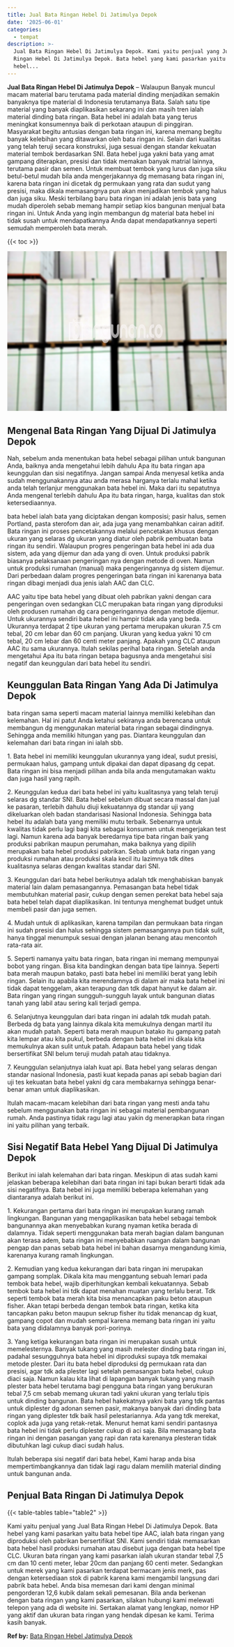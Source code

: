 ```yaml
---
title: Jual Bata Ringan Hebel Di Jatimulya Depok
date: '2025-06-01'
categories:
  - tempat
description: >-
  Jual Bata Ringan Hebel Di Jatimulya Depok. Kami yaitu penjual yang Jual Bata
  Ringan Hebel Di Jatimulya Depok. Bata hebel yang kami pasarkan yaitu bata
  hebel...
---
```


**Jual Bata Ringan Hebel Di Jatimulya Depok** – Walaupun Banyak muncul macam material baru terutama pada material dinding menjadikan semakin banyaknya tipe material di Indonesia terutamanya Bata. Salah satu tipe material yang banyak diaplikasikan sekarang ini dan masih tren ialah material dinding bata ringan. Bata hebel ini adalah bata yang terus meningkat konsumennya baik di perkotaan ataupun di pinggiran. Masyarakat begitu antusias dengan bata ringan ini, karena memang begitu banyak kelebihan yang ditawarkan oleh bata ringan ini. Selain dari kualitas yang telah teruji secara konstruksi, juga sesuai dengan standar kekuatan material tembok berdasarkan SNI. Bata hebel juga yakni bata yang amat gampang diterapkan, presisi dan tidak memakan banyak matrial lainnya, terutama pasir dan semen. Untuk membuat tembok yang lurus dan juga siku betul-betul mudah bila anda mengerjakannya dg memasang bata ringan ini, karena bata ringan ini dicetak dg permukaan yang rata dan sudut yang presisi, maka dikala memasangnya pun akan menjadikan tembok yang halus dan juga siku. Meski terbilang baru bata ringan ini adalah jenis bata yang mudah diperoleh sebab memang hampir setiap kios bangunan menjual bata ringan ini. Untuk Anda yang ingin membangun dg material bata hebel ini tidak susah untuk mendapatkannya Anda dapat mendapatkannya seperti semudah memperoleh bata merah.

{{< toc >}}

![Jual Bata Ringan Hebel Di Jatimulya Depok](/images/jual-hebel-murah-39.png)

## Mengenal Bata Ringan Yang Dijual Di Jatimulya Depok

Nah, sebelum anda menentukan bata hebel sebagai pilihan untuk bangunan Anda, baiknya anda mengetahui lebih dahulu Apa itu bata ringan apa keunggulan dan sisi negatifnya. Jangan sampai Anda menyesal ketika anda sudah menggunakannya atau anda merasa harganya terlalu mahal ketika anda telah terlanjur menggunakan bata hebel ini. Maka dari itu sepatutnya Anda mengenal terlebih dahulu Apa itu bata ringan, harga, kualitas dan stok ketersediaannya.

bata hebel ialah bata yang diciptakan dengan komposisi; pasir halus, semen Portland, pasta sterofom dan air, ada juga yang menambahkan cairan aditif. Bata ringan ini proses pencetakannya melalui pencetakan khusus dengan ukuran yang selaras dg ukuran yang diatur oleh pabrik pembuatan bata ringan itu sendiri. Walaupun progres pengeringan bata hebel ini ada dua sistem, ada yang dijemur dan ada yang di oven. Untuk produksi pabrik biasanya pelaksanaan pengeringan nya dengan metode di oven. Namun untuk produksi rumahan (manual) maka pengeringannya dg sistem dijemur. Dari perbedaan dalam progres pengeringan bata ringan ini karenanya bata ringan dibagi menjadi dua jenis ialah AAC dan CLC.

AAC yaitu tipe bata hebel yang dibuat oleh pabrikan yakni dengan cara pengeringan oven sedangkan CLC merupakan bata ringan yang diproduksi oleh produsen rumahan dg cara pengeringannya dengan metode dijemur. Untuk ukurannya sendiri bata hebel ini hampir tidak ada yang beda. Ukurannya terdapat 2 tipe ukuran yang pertama merupakan ukuran 7.5 cm tebal, 20 cm lebar dan 60 cm panjang. Ukuran yang kedua yakni 10 cm tebal, 20 cm lebar dan 60 centi meter panjang. Apakah yang CLC ataupun AAC itu sama ukurannya. Itulah sekilas perihal bata ringan. Setelah anda mengetahui Apa itu bata ringan betapa bagusnya anda mengetahui sisi negatif dan keunggulan dari bata hebel itu sendiri.

## Keunggulan Bata Ringan Yang Ada Di Jatimulya Depok

bata ringan sama seperti macam material lainnya memiliki kelebihan dan kelemahan. Hal ini patut Anda ketahui sekiranya anda berencana untuk membangun dg menggunakan material bata ringan sebagai dindingnya. Sehingga anda memiliki hitungan yang pas. Diantara keunggulan dan kelemahan dari bata ringan ini ialah sbb.

1\. Bata hebel ini memiliki keunggulan ukurannya yang ideal, sudut presisi, permukaan halus, gampang untuk dipakai dan dapat dipasang dg cepat. Bata ringan ini bisa menjadi pilihan anda bila anda mengutamakan waktu dan juga hasil yang rapih.

2\. Keunggulan kedua dari bata hebel ini yaitu kualitasnya yang telah teruji selaras dg standar SNI. Bata hebel sebelum dibuat secara massal dan jual ke pasaran, terlebih dahulu diuji kekuatannya dg standar uji yang dikeluarkan oleh badan standarisasi Nasional Indonesia. Sehingga bata hebel itu adalah bata yang memiliki mutu terbaik. Sebenarnya untuk kwalitas tidak perlu lagi bagi kita sebagai konsumen untuk mengerjakan test lagi. Namun karena ada banyak beredarnya tipe bata ringan baik yang produksi pabrikan maupun perumahan, maka baiknya yang dipilih merupakan bata hebel produksi pabrikan. Sebab untuk bata ringan yang produksi rumahan atau produksi skala kecil itu lazimnya tdk dites kualitasnya selaras dengan kwalitas standar dari SNI.

3\. Keunggulan dari bata hebel berikutnya adalah tdk menghabiskan banyak material lain dalam pemasangannya. Pemasangan bata hebel tidak membutuhkan material pasir, cukup dengan semen perekat bata hebel saja bata hebel telah dapat diaplikasikan. Ini tentunya menghemat budget untuk membeli pasir dan juga semen.

4\. Mudah untuk di aplikasikan, karena tampilan dan permukaan bata ringan ini sudah presisi dan halus sehingga sistem pemasangannya pun tidak sulit, hanya tinggal menumpuk sesuai dengan jalanan benang atau mencontoh rata-rata air.

5\. Seperti namanya yaitu bata ringan, bata ringan ini memang mempunyai bobot yang ringan. Bisa kita bandingkan dengan bata tipe lainnya. Seperti bata merah maupun batako, pasti bata hebel ini memiliki berat yang lebih ringan. Selain itu apabila kita merendamnya di dalam air maka bata hebel ini tidak dapat tenggelam, akan terapung dan tdk dapat hanyut ke dalam air. Bata ringan yang ringan sungguh-sungguh layak untuk bangunan diatas tanah yang labil atau sering kali terjadi gempa.

6\. Selanjutnya keunggulan dari bata ringan ini adalah tdk mudah patah. Berbeda dg bata yang lainnya dikala kita memukulnya dengan martil itu akan mudah patah. Seperti bata merah maupun batako itu gampang patah kita lempar atau kita pukul, berbeda dengan bata hebel ini dikala kita memukulnya akan sulit untuk patah. Adapaun bata hebel yang tidak bersertifikat SNI belum teruji mudah patah atau tidaknya.

7\. Keunggulan selanjutnya ialah kuat api. Bata hebel yang selaras dengan standar nasional Indonesia, pasti kuat kepada panas api sebab bagian dari uji tes kekuatan bata hebel yakni dg cara membakarnya sehingga benar-benar aman untuk diaplikasikan.

Itulah macam-macam kelebihan dari bata ringan yang mesti anda tahu sebelum menggunakan bata ringan ini sebagai material pembangunan rumah. Anda pastinya tidak ragu lagi atau yakin dg menerapkan bata ringan ini yaitu pilihan yang terbaik.

## Sisi Negatif Bata Hebel Yang Dijual Di Jatimulya Depok

Berikut ini ialah kelemahan dari bata ringan. Meskipun di atas sudah kami jelaskan beberapa kelebihan dari bata ringan ini tapi bukan berarti tidak ada sisi negatifnya. Bata hebel ini juga memiliki beberapa kelemahan yang diantaranya adalah berikut ini.

1\. Kekurangan pertama dari bata ringan ini merupakan kurang ramah lingkungan. Bangunan yang mengaplikasikan bata hebel sebagai tembok bangunannya akan menyebabkan kurang nyaman ketika berada di dalamnya. Tidak seperti menggunakan bata merah bagian dalam bangunan akan terasa adem, bata ringan ini menyebabkan ruangan dalam bangunan pengap dan panas sebab bata hebel ini bahan dasarnya mengandung kimia, karenanya kurang ramah lingkungan.

2\. Kemudian yang kedua kekurangan dari bata ringan ini merupakan gampang somplak. Dikala kita mau menggantung sebuah lemari pada tembok bata hebel, wajib diperhitungkan kembali kekuatannya. Sebab tembok bata hebel ini tdk dapat menahan muatan yang terlalu berat. Tdk seperti tembok bata merah kita bisa menancapkan paku beton ataupun fisher. Akan tetapi berbeda dengan tembok bata ringan, ketika kita tancapkan paku beton maupun sekrup fisher itu tidak menancap dg kuat, gampang copot dan mudah sempal karena memang bata ringan ini yaitu bata yang didalamnya banyak pori-porinya.

3\. Yang ketiga kekurangan bata ringan ini merupakan susah untuk memelesternya. Banyak tukang yang masih melester dinding bata ringan ini, padahal sesungguhnya bata hebel ini diproduksi supaya tdk memakai metode plester. Dari itu bata hebel diproduksi dg permukaan rata dan presisi, agar tdk ada plester lagi setelah pemasangan bata hebel, cukup diaci saja. Namun kalau kita lihat di lapangan banyak tukang yang masih plester bata hebel terutama bagi pengguna bata ringan yang berukuran tebal 7,5 cm sebab memang ukuran tadi yakni ukuran yang terlalu tipis untuk dinding bangunan. Bata hebel hakekatnya yakni bata yang tdk pantas untuk diplester dg adonan semen pasir, makanya banyak dari dinding bata ringan yang diplester tdk baik hasil pelestariannya. Ada yang tdk merekat, coplok ada juga yang retak-retak. Menurut hemat kami sendiri pantasnya bata hebel ini tidak perlu diplester cukup di aci saja. Bila memasang bata ringan ini dengan pasangan yang rapi dan rata karenanya plesteran tidak dibutuhkan lagi cukup diaci sudah halus.

Itulah beberapa sisi negatif dari bata hebel, Kami harap anda bisa mempertimbangkannya dan tidak lagi ragu dalam memilih material dinding untuk bangunan anda.

## Penjual Bata Ringan Di Jatimulya Depok

{{< table-tables table="table2" >}}

Kami yaitu penjual yang Jual Bata Ringan Hebel Di Jatimulya Depok. Bata hebel yang kami pasarkan yaitu bata hebel tipe AAC, ialah bata ringan yang diproduksi oleh pabrikan bersertifikat SNI. Kami sendiri tidak memasarkan bata hebel hasil produksi rumahan atau disebut juga dengan bata hebel tipe CLC. Ukuran bata ringan yang kami pasarkan ialah ukuran standar tebal 7,5 cm dan 10 centi meter, lebar 20cm dan panjang 60 centi meter. Sedangkan untuk merek yang kami pasarkan terdapat bermacam jenis merk, pas dengan ketersediaan stok di pabrik karena kami mengambil langsung dari pabrik bata hebel. Anda bisa memesan dari kami dengan minimal pengorderan 12,6 kubik dalam sekali pemesanan. Bila anda berkenan dengan bata ringan yang kami pasarkan, silakan hubungi kami melewati telepon yang ada di website ini. Sertakan alamat yang lengkap, nomor HP yang aktif dan ukuran bata ringan yang hendak dipesan ke kami. Terima kasih banyak.

**Ref by:** [Bata Ringan Hebel Jatimulya Depok](https://id.wikipedia.org/wiki/Bata)
